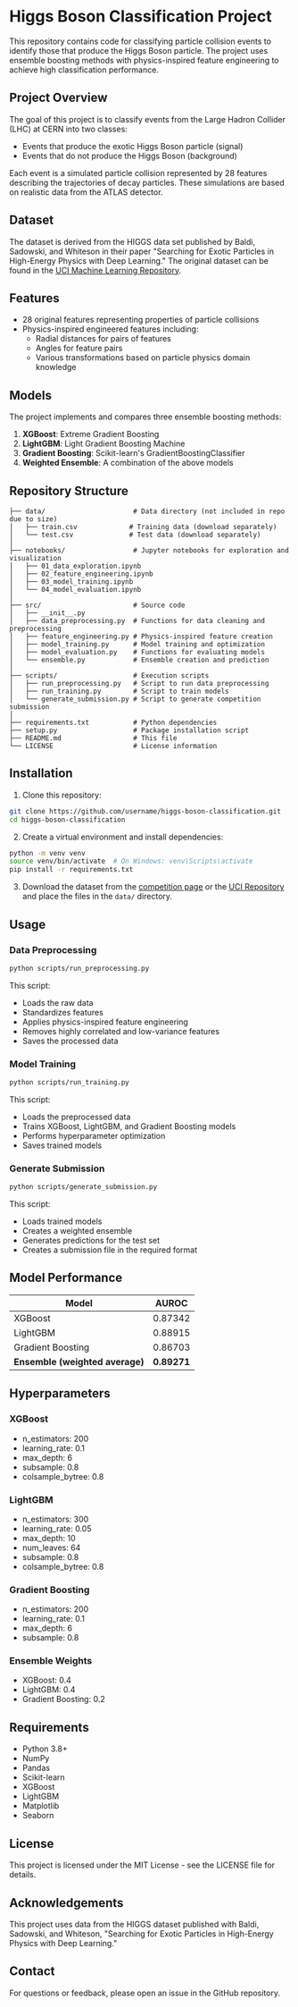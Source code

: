 # Higgs Boson Classification Project

This repository contains code for classifying particle collision events to identify those that produce the Higgs Boson particle. The project uses ensemble boosting methods with physics-inspired feature engineering to achieve high classification performance.

## Project Overview

The goal of this project is to classify events from the Large Hadron Collider (LHC) at CERN into two classes:
- Events that produce the exotic Higgs Boson particle (signal)
- Events that do not produce the Higgs Boson (background)

Each event is a simulated particle collision represented by 28 features describing the trajectories of decay particles. These simulations are based on realistic data from the ATLAS detector.

## Dataset

The dataset is derived from the HIGGS data set published by Baldi, Sadowski, and Whiteson in their paper "Searching for Exotic Particles in High-Energy Physics with Deep Learning." The original dataset can be found in the [UCI Machine Learning Repository](https://archive.ics.uci.edu/ml/datasets/HIGGS).

## Features

- 28 original features representing properties of particle collisions
- Physics-inspired engineered features including:
  - Radial distances for pairs of features
  - Angles for feature pairs
  - Various transformations based on particle physics domain knowledge

## Models

The project implements and compares three ensemble boosting methods:
1. **XGBoost**: Extreme Gradient Boosting
2. **LightGBM**: Light Gradient Boosting Machine
3. **Gradient Boosting**: Scikit-learn's GradientBoostingClassifier
4. **Weighted Ensemble**: A combination of the above models

## Repository Structure

```
├── data/                      # Data directory (not included in repo due to size)
│   ├── train.csv             # Training data (download separately)
│   └── test.csv              # Test data (download separately)
│
├── notebooks/                 # Jupyter notebooks for exploration and visualization
│   ├── 01_data_exploration.ipynb
│   ├── 02_feature_engineering.ipynb
│   ├── 03_model_training.ipynb
│   └── 04_model_evaluation.ipynb
│
├── src/                       # Source code
│   ├── __init__.py
│   ├── data_preprocessing.py  # Functions for data cleaning and preprocessing
│   ├── feature_engineering.py # Physics-inspired feature creation
│   ├── model_training.py      # Model training and optimization
│   ├── model_evaluation.py    # Functions for evaluating models
│   └── ensemble.py            # Ensemble creation and prediction
│
├── scripts/                   # Execution scripts
│   ├── run_preprocessing.py   # Script to run data preprocessing
│   ├── run_training.py        # Script to train models
│   └── generate_submission.py # Script to generate competition submission
│
├── requirements.txt           # Python dependencies
├── setup.py                   # Package installation script
├── README.md                  # This file
└── LICENSE                    # License information
```

## Installation

1. Clone this repository:
```bash
git clone https://github.com/username/higgs-boson-classification.git
cd higgs-boson-classification
```

2. Create a virtual environment and install dependencies:
```bash
python -m venv venv
source venv/bin/activate  # On Windows: venv\Scripts\activate
pip install -r requirements.txt
```

3. Download the dataset from the [competition page](https://www.kaggle.com/c/higgs-boson) or the [UCI Repository](https://archive.ics.uci.edu/ml/datasets/HIGGS) and place the files in the `data/` directory.

## Usage

### Data Preprocessing

```bash
python scripts/run_preprocessing.py
```

This script:
- Loads the raw data
- Standardizes features
- Applies physics-inspired feature engineering
- Removes highly correlated and low-variance features
- Saves the processed data

### Model Training

```bash
python scripts/run_training.py
```

This script:
- Loads the preprocessed data
- Trains XGBoost, LightGBM, and Gradient Boosting models
- Performs hyperparameter optimization
- Saves trained models

### Generate Submission

```bash
python scripts/generate_submission.py
```

This script:
- Loads trained models
- Creates a weighted ensemble
- Generates predictions for the test set
- Creates a submission file in the required format

## Model Performance

| Model | AUROC |
|-------|-------|
| XGBoost | 0.87342 |
| LightGBM | 0.88915 |
| Gradient Boosting | 0.86703 |
| **Ensemble (weighted average)** | **0.89271** |

## Hyperparameters

### XGBoost
- n_estimators: 200
- learning_rate: 0.1
- max_depth: 6
- subsample: 0.8
- colsample_bytree: 0.8

### LightGBM
- n_estimators: 300
- learning_rate: 0.05
- max_depth: 10
- num_leaves: 64
- subsample: 0.8
- colsample_bytree: 0.8

### Gradient Boosting
- n_estimators: 200
- learning_rate: 0.1
- max_depth: 6
- subsample: 0.8

### Ensemble Weights
- XGBoost: 0.4
- LightGBM: 0.4
- Gradient Boosting: 0.2

## Requirements

- Python 3.8+
- NumPy
- Pandas
- Scikit-learn
- XGBoost
- LightGBM
- Matplotlib
- Seaborn

## License

This project is licensed under the MIT License - see the LICENSE file for details.

## Acknowledgements

This project uses data from the HIGGS dataset published with Baldi, Sadowski, and Whiteson, "Searching for Exotic Particles in High-Energy Physics with Deep Learning."

## Contact

For questions or feedback, please open an issue in the GitHub repository.